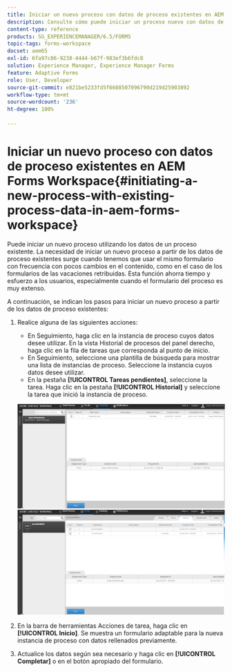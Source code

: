 ```yaml
---
title: Iniciar un nuevo proceso con datos de proceso existentes en AEM Forms Workspace
description: Consulte cómo puede iniciar un proceso nuevo con datos de proceso existentes en AEM Forms Workspace.
content-type: reference
products: SG_EXPERIENCEMANAGER/6.5/FORMS
topic-tags: forms-workspace
docset: aem65
exl-id: 6fa97c06-9238-4444-b67f-983ef3b6fdc8
solution: Experience Manager, Experience Manager Forms
feature: Adaptive Forms
role: User, Developer
source-git-commit: e821be5233fd5f6688507096790d219d25903892
workflow-type: tm+mt
source-wordcount: '236'
ht-degree: 100%

---
```


# Iniciar un nuevo proceso con datos de proceso existentes en AEM Forms Workspace{#initiating-a-new-process-with-existing-process-data-in-aem-forms-workspace}

Puede iniciar un nuevo proceso utilizando los datos de un proceso existente. La necesidad de iniciar un nuevo proceso a partir de los datos de proceso existentes surge cuando tenemos que usar el mismo formulario con frecuencia con pocos cambios en el contenido, como en el caso de los formularios de las vacaciones retribuidas. Esta función ahorra tiempo y esfuerzo a los usuarios, especialmente cuando el formulario del proceso es muy extenso.

A continuación, se indican los pasos para iniciar un nuevo proceso a partir de los datos de proceso existentes:

1. Realice alguna de las siguientes acciones:

   * En Seguimiento, haga clic en la instancia de proceso cuyos datos desee utilizar. En la vista Historial de procesos del panel derecho, haga clic en la fila de tareas que corresponda al punto de inicio.
   * En Seguimiento, seleccione una plantilla de búsqueda para mostrar una lista de instancias de proceso. Seleccione la instancia cuyos datos desee utilizar.
   * En la pestaña **[!UICONTROL Tareas pendientes]**, seleccione la tarea. Haga clic en la pestaña **[!UICONTROL Historial]** y seleccione la tarea que inició la instancia de proceso.

   ![Seleccionar la tarea](assets/start3_new.png) ![Seleccionar la tarea](assets/start1_new.png)

1. En la barra de herramientas Acciones de tarea, haga clic en **[!UICONTROL Inicio]**. Se muestra un formulario adaptable para la nueva instancia de proceso con datos rellenados previamente.

1. Actualice los datos según sea necesario y haga clic en **[!UICONTROL Completar]** o en el botón apropiado del formulario.
